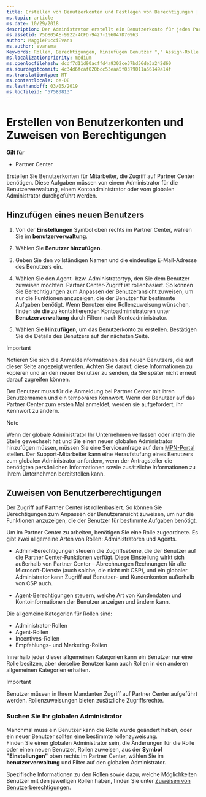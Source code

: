 ```yaml
---
title: Erstellen von Benutzerkonten und Festlegen von Berechtigungen | Partner Center
ms.topic: article
ms.date: 10/29/2018
description: Der Administrator erstellt ein Benutzerkonto für jeden Partnermitarbeiter, der Zugriff auf Partner Center benötigt.
ms.assetid: 75D805AE-9922-4CFD-9427-196047D70963
author: MaggiePucciEvans
ms.author: evansma
Keywords: Rollen, Berechtigungen, hinzufügen Benutzer "," Assign-Rolle "," Admin ","-agent
ms.localizationpriority: medium
ms.openlocfilehash: dcdf7d11d90acffd4a9302ce37bd56de3a242d60
ms.sourcegitcommit: 4c34d6fcaf020bcc53eaa5f0379011a56149a14f
ms.translationtype: MT
ms.contentlocale: de-DE
ms.lasthandoff: 03/05/2019
ms.locfileid: "57583813"
---
```

# <a name="create-user-accounts-and-assign-permissions"></a>Erstellen von Benutzerkonten und Zuweisen von Berechtigungen

**Gilt für**

-  Partner Center

Erstellen Sie Benutzerkonten für Mitarbeiter, die Zugriff auf Partner Center benötigen. Diese Aufgaben müssen von einem Administrator für die Benutzerverwaltung, einem Kontoadministrator oder vom globalen Administrator durchgeführt werden. 


## <a name="add-a-new-user"></a>Hinzufügen eines neuen Benutzers

1. Von der **Einstellungen** Symbol oben rechts im Partner Center, wählen Sie im **benutzerverwaltung**.

2.  Wählen Sie **Benutzer hinzufügen**.

3.  Geben Sie den vollständigen Namen und die eindeutige E-Mail-Adresse des Benutzers ein.

4.  Wählen Sie den Agent- bzw. Administratortyp, den Sie dem Benutzer zuweisen möchten. Partner Center-Zugriff ist rollenbasiert. So können Sie Berechtigungen zum Anpassen der Benutzeransicht zuweisen, um nur die Funktionen anzuzeigen, die der Benutzer für bestimmte Aufgaben benötigt.  Wenn Benutzer eine Rollenzuweisung wünschen, finden sie die zu kontaktierenden Kontoadministratoren unter **Benutzerverwaltung** durch Filtern nach Kontoadministrator.

5.  Wählen Sie **Hinzufügen**, um das Benutzerkonto zu erstellen. Bestätigen Sie die Details des Benutzers auf der nächsten Seite.

> [!IMPORTANT]  
> Notieren Sie sich die Anmeldeinformationen des neuen Benutzers, die auf dieser Seite angezeigt werden. Achten Sie darauf, diese Informationen zu kopieren und an den neuen Benutzer zu senden, da Sie später nicht erneut darauf zugreifen können. 

Der Benutzer muss für die Anmeldung bei Partner Center mit ihren Benutzernamen und ein temporäres Kennwort. Wenn der Benutzer auf das Partner Center zum ersten Mal anmeldet, werden sie aufgefordert, ihr Kennwort zu ändern. 

> [!NOTE]  
>  Wenn der globale Administrator Ihr Unternehmen verlassen oder intern die Stelle gewechselt hat und Sie einen neuen globalen Administrator hinzufügen müssen, müssen Sie eine Serviceanfrage auf dem [MPN-Portal](https://partner.microsoft.com/support) stellen. Der Support-Mitarbeiter kann eine Heraufstufung eines Benutzers zum globalen Administrator anfordern, wenn der Antragsteller die benötigten persönlichen Informationen sowie zusätzliche Informationen zu Ihrem Unternehmen bereitstellen kann.

## <a name="assign-user-permissions"></a>Zuweisen von Benutzerberechtigungen

Der Zugriff auf Partner Center ist rollenbasiert. So können Sie Berechtigungen zum Anpassen der Benutzeransicht zuweisen, um nur die Funktionen anzuzeigen, die der Benutzer für bestimmte Aufgaben benötigt. 

Um im Partner Center zu arbeiten, benötigen Sie eine Rolle zugeordnete.  Es gibt zwei allgemeine Arten von Rollen: Administratoren und Agents.

- Admin-Berechtigungen steuern die Zugriffsebene, die der Benutzer auf die Partner Center-Funktionen verfügt. Diese Einstellung wirkt sich außerhalb von Partner Center – Abrechnungen Rechnungen für alle Microsoft-Dienste (auch solche, die nicht mit CSP), und ein globaler Administrator kann Zugriff auf Benutzer- und Kundenkonten außerhalb von CSP auch.

- Agent-Berechtigungen steuern, welche Art von Kundendaten und Kontoinformationen der Benutzer anzeigen und ändern kann.
    
Die allgemeine Kategorien für Rollen sind: 
- Administrator-Rollen
- Agent-Rollen
- Incentives-Rollen
- Empfehlungs- und Marketing-Rollen


Innerhalb jeder dieser allgemeinen Kategorien kann ein Benutzer nur eine Rolle besitzen, aber derselbe Benutzer kann auch Rollen in den anderen allgemeinen Kategorien erhalten. 

>[!Important]
>Benutzer müssen in Ihrem Mandanten Zugriff auf Partner Center aufgeführt werden. Rollenzuweisungen bieten zusätzliche Zugriffsrechte.


### <a name="find-your-global-admin"></a>Suchen Sie Ihr globalen Administrator

Manchmal muss ein Benutzer kann die Rolle wurde geändert haben, oder ein neuer Benutzer sollten eine bestimmte rollenzuweisung.  
Finden Sie einen globalen Administrator sein, die Änderungen für die Rolle oder einen neuen Benutzer, Rollen zuweisen, aus der **Symbol "Einstellungen"** oben rechts im Partner Center, wählen Sie im **benutzerverwaltung** und Filter auf den globalen Administrator. 

Spezifische Informationen zu den Rollen sowie dazu, welche Möglichkeiten Benutzer mit den jeweiligen Rollen haben, finden Sie unter [Zuweisen von Benutzerberechtigungen](permissions-overview.md).





